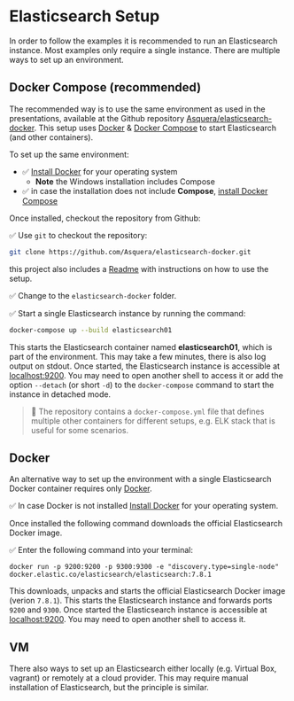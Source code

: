 # Elasticsearch Setup

In order to follow the examples it is recommended to run an Elasticsearch instance. Most examples only require a single instance. There are multiple ways to set up an environment.


## Docker Compose (recommended)

The recommended way is to use the same environment as used in the presentations, available at the Github repository [Asquera/elasticsearch-docker](https://github.com/Asquera/elasticsearch-docker). This setup uses [Docker](https://www.docker.com/) & [Docker Compose](https://docs.docker.com/compose/) to start Elasticsearch (and other containers).

To set up the same environment:

* ✅ [Install Docker](https://docs.docker.com/get-docker/) for your operating system
  * **Note** the Windows installation includes Compose
* ✅ in case the installation does not include **Compose**, [install Docker Compose](https://docs.docker.com/compose/install/)

Once installed, checkout the repository from Github:

✅ Use `git` to checkout the repository:

```bash
git clone https://github.com/Asquera/elasticsearch-docker.git
```

this project also includes a [Readme](https://github.com/Asquera/elasticsearch-docker/blob/main/Readme.md) with instructions on how to use the setup.

✅ Change to the `elasticsearch-docker` folder.

✅ Start a single Elasticsearch instance by running the command:

```bash
docker-compose up --build elasticsearch01
```

This starts the Elasticsearch container named **elasticsearch01**, which is part of the environment. This may take a few minutes, there is also log output on stdout. Once started, the Elasticsearch instance is accessible at [localhost:9200](http://localhost:9200). You may need to open another shell to access it or add the option `--detach` (or short `-d`) to the `docker-compose` command to start the instance in detached mode.

> **🔎** The repository contains a `docker-compose.yml` file that defines multiple other containers for different setups, e.g. ELK stack that is useful for some scenarios.


## Docker

An alternative way to set up the environment with a single Elasticsearch Docker container requires only [Docker](https://www.docker.com/). 

✅ In case Docker is not installed [Install Docker](https://docs.docker.com/get-docker/) for your operating system.

Once installed the following command downloads the official Elasticsearch Docker image.

✅ Enter the following command into your terminal:

```shell
docker run -p 9200:9200 -p 9300:9300 -e "discovery.type=single-node" docker.elastic.co/elasticsearch/elasticsearch:7.8.1
```

This downloads, unpacks and starts the official Elasticsearch Docker image (verion `7.8.1`). This starts the Elasticsearch instance and forwards ports `9200` and `9300`. Once started the Elasticsearch instance is accessible at [localhost:9200](http://localhost:9200). You may need to open another shell to access it.


## VM

There also ways to set up an Elasticsearch either locally (e.g. Virtual Box, vagrant) or remotely at a cloud provider. This may require manual installation of Elasticsearch, but the principle is similar.
